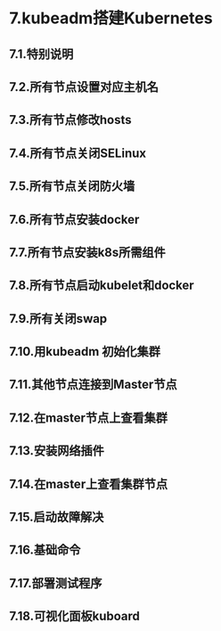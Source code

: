 # 7.kubeadm搭建Kubernetes
## 7.1.特别说明
## 7.2.所有节点设置对应主机名
## 7.3.所有节点修改hosts
## 7.4.所有节点关闭SELinux
## 7.5.所有节点关闭防火墙
## 7.6.所有节点安装docker
## 7.7.所有节点安装k8s所需组件
## 7.8.所有节点启动kubelet和docker
## 7.9.所有关闭swap
## 7.10.用kubeadm 初始化集群
## 7.11.其他节点连接到Master节点
## 7.12.在master节点上查看集群
## 7.13.安装网络插件
## 7.14.在master上查看集群节点
## 7.15.启动故障解决
## 7.16.基础命令
## 7.17.部署测试程序
## 7.18.可视化面板kuboard
